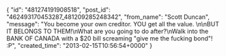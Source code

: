  {
   "id": "481274191908518",
   "post_id": "462493170453287_481209285248342",
   "from_name": "Scott Duncan",
   "message": "You become your own creditor. YOU get all the value. \n\nBUT IT BELONGS TO THEM!\nWhat are you going to do after?\nWalk into the BANK OF CANADA with a $20 bill screaming \"give me the fucking bond\"! :P",
   "created_time": "2013-02-15T10:56:54+0000"
 }
